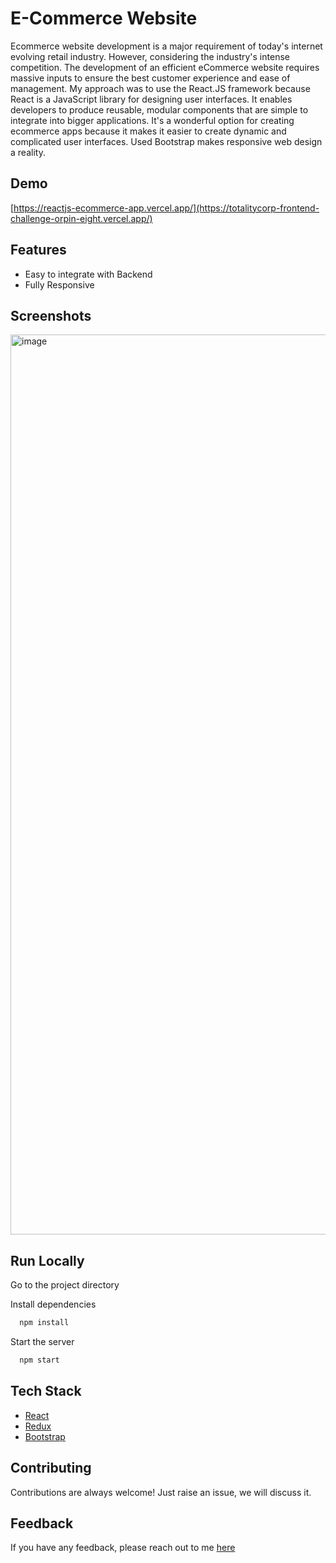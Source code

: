 # E-Commerce Website

Ecommerce website development is a major requirement of today's internet evolving retail industry. However, considering the industry's intense competition. The development of an efficient eCommerce website requires massive inputs to ensure the best customer experience and ease of management. 
My approach was to use the React.JS framework because React is a JavaScript library for designing user interfaces. It enables developers to produce reusable, modular components that are simple to integrate into bigger applications. It's a wonderful option for creating ecommerce apps because it makes it easier to create dynamic and complicated user interfaces.
 Used Bootstrap makes responsive web design a reality.


## Demo

[https://reactjs-ecommerce-app.vercel.app/](https://totalitycorp-frontend-challenge-orpin-eight.vercel.app/)

## Features

- Easy to integrate with Backend
- Fully Responsive


## Screenshots


<img width="1440" alt="image" src="https://github.com/pratyushggoyal/totalitycorp-frontend-challenge/assets/56029995/e7ca0686-95c0-43d2-a1a8-2ca7779536d6">




## Run Locally


Go to the project directory

Install dependencies

```bash
  npm install
```

Start the server

```bash
  npm start
```



## Tech Stack

* [React](https://reactjs.org/)
* [Redux](https://redux.js.org/)
* [Bootstrap](https://getbootstrap.com/)

## Contributing

Contributions are always welcome!
Just raise an issue, we will discuss it.


## Feedback

If you have any feedback, please reach out to me [here](https://github.com/followDev)


